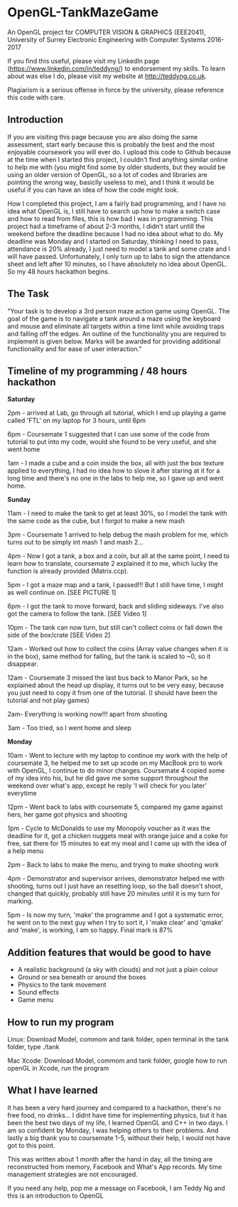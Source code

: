 # OpenGL-TankMazeGame

An OpenGL project for COMPUTER VISION & GRAPHICS (EEE2041), University of Surrey Electronic Engineering with Computer Systems 2016-2017

If you find this useful, please visit my LinkedIn page (https://www.linkedin.com/in/teddyng/) to endorsement my skills. To learn about was else I do, please visit my website at http://teddyng.co.uk.

Plagiarism is a serious offense in force by the university, please reference this code with care.

## Introduction

If you are visiting this page because you are also doing the same assessment, start early because this is probably the best and the most enjoyable coursework you will ever do. I upload this code to Github because at the time when I started this project, I couldn't find anything similar online to help me with (you might find some by older students, but they would be using an older version of OpenGL, so a lot of codes and libraries are pointing the wrong way, basiclly useless to me), and I think it would be useful if you can have an idea of how the code might look.

How I completed this project, I am a fairly bad programming, and I have no idea what OpenGL is, I still have to search up how to make a switch case and how to read from files, this is how bad I was in programming. This project had a timeframe of about 2-3 months, I didn't start untill the weekend before the deadline because I had no idea about what to do. My deadline was Monday and I started on Saturday, thinking I need to pass, attendance is 20% already, I just need to model a tank and some crate and I will have passed. Unfortunately, I only turn up to labs to sign the attendance sheet and left after 10 minutes, so I have absolutely no idea about OpenGL. So my 48 hours hackathon begins.

## The Task

"Your task is to develop a 3rd person maze action game using OpenGL. The goal of the game is to navigate a tank around a maze using the keyboard and mouse and eliminate all targets within a time limit while avoiding traps and falling off the edges. An outline of the functionality you are required to implement is given below. Marks will be awarded for providing additional functionality and for ease of user interaction."


## Timeline of my programming / 48 hours hackathon

**Saturday**

2pm - arrived at Lab, go through all tutorial, which I end up playing a game called 'FTL' on my laptop for 3 hours, until 6pm

6pm - Coursemate 1 suggested that I can use some of the code from tutorial to put into my code, would she found to be very useful, and she went home

1am - I made a cube and a coin inside the box, all with just the box texture applied to everything, I had no idea how to slove it after staring at it for a long time and there's no one in the labs to help me, so I gave up and went home.


**Sunday**

11am - I need to make the tank to get at least 30%, so I model the tank with the same code as the cube, but I forgot to make a new mash

3pm - Coursemate 1 arrived to help debug the mash problem for me, which turns out to be simply int mash 1 and mash 2...

4pm - Now I got a tank, a box and a coin, but all at the same point, I need to learn how to translate, coursemate 2 explained it to me, which lucky the function is already provided (Matrix.ccp).

5pm - I got a maze map and a tank, I passed!!! But I still have time, I might as well continue on. [SEE PICTURE 1]

6pm - I got the tank to move forward, back and sliding sideways. I've also got the camera to follow the tank. [SEE Video 1] 

10pm - The tank can now turn, but still can't collect coins or fall down the side of the box/crate [SEE Video 2]

12am - Worked out how to collect the coins (Array value changes when it is in the box), same method for falling, but the tank is scaled to ~0, so it disappear.

12am - Coursemate 3 missed the last bus back to Manor Park, so he explained about the head up display, it turns out to be very easy, because you just need to copy it from one of the tutorial. (I should have been the tutorial and not play games)

2am- Everything is working now!!! apart from shooting

3am - Too tried, so I went home and sleep


**Monday**

10am - Went to lecture with my laptop to continue my work with the help of coursemate 3, he helped me to set up xcode on my MacBook pro to work with OpenGL, I continue to do minor changes. Coursemate 4 copied some of my idea into his, but he did gave me some support throughout the weekend over what's app, except he reply 'I will check for you later' everytime

12pm - Went back to labs with coursemate 5, compared my game against hers, her game got physics and shooting

1pm - Cycle to McDonalds to use my Monopoly voucher as it was the deadline for it, got a chicken nuggets meal with orange juice and a coke for free, sat there for 15 minutes to eat my meal and I came up with the idea of a help menu

2pm - Back to labs to make the menu, and trying to make shooting work

4pm - Demonstrator and supervisor arrives, demonstrator helped me with shooting, turns out I just have an resetting loop, so the ball doesn't shoot, changed that quickly, probably still have 20 minutes until it is my turn for marking.

5pm - Is now my turn, 'make' the programme and I got a systematic error, he went on to the next guy when I try to sort it, I 'make clear' and 'qmake' and 'make', is working, I am so happy. Final mark is 87%

## Addition features that would be good to have

- A realistic background (a sky with clouds) and not just a plain colour
- Ground or sea beneath or around the boxes
- Physics to the tank movement
- Sound effects
- Game menu

## How to run my program

Linux: Download Model, commom and tank folder, open terminal in the tank folder, type ./tank

Mac Xcode: Download Model, commom and tank folder, google how to run openGL in Xcode, run the program 


## What I have learned

It has been a very hard journey and compared to a hackathon, there's no free food, no drinks... I didnt have time for implementing physics, but it has been the best two days of my life, I learned OpenGL and C++ in two days. I am so confident by Monday, I was helping others to their problems. And lastly a big thank you to coursemate 1-5, without their help, I would not have got to this point.

This was written about 1 month after the hand in day, all the timing are reconstructed from memory, Facebook and What's App records. My time management strategies are not encouraged.

If you need any help, pop me a message on Facebook, I am Teddy Ng and this is an introduction to OpenGL
